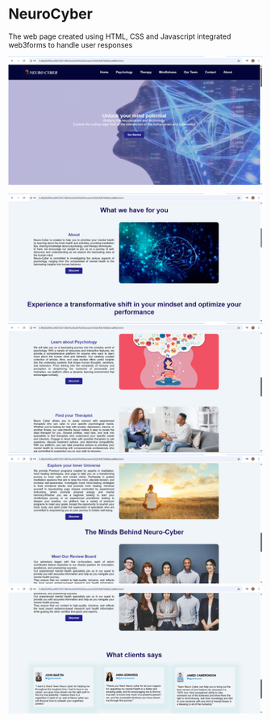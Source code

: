 # NeuroCyber
The web page created using HTML, CSS and Javascript integrated web3forms to handle user responses

![image alt](https://github.com/Tarini-alt/NeuroCyber/blob/8f02cd5ae7e768ab34e6a070adaab2ac95aa42fd/Screenshot%20(390).png)

![image alt](https://github.com/Tarini-alt/NeuroCyber/blob/9f6ca2ad2e640a990690253069396169f89c875b/Screenshot%20(391).png)
![image alt](https://github.com/Tarini-alt/NeuroCyber/blob/cbeb191826d0e57369b978d1bd6c92090b75cad4/Screenshot%20(392).png)
![image alt](https://github.com/Tarini-alt/NeuroCyber/blob/bda05da0cfddb527447dc9becb5dc25dd3475fc7/Screenshot%20(393).png)
![image alt](https://github.com/Tarini-alt/NeuroCyber/blob/df45365f772bd4b6263b108e6017f41442af54e9/Screenshot%20(394).png)


